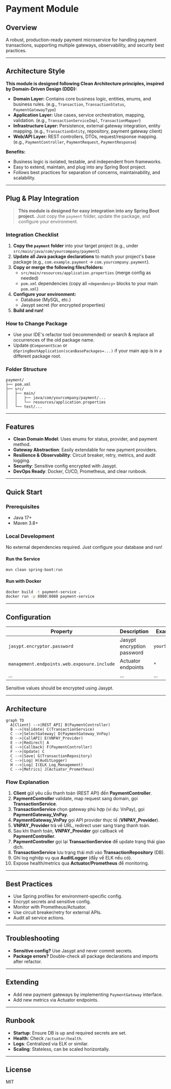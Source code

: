 # Payment Module

## Overview
A robust, production-ready payment microservice for handling payment transactions, supporting multiple gateways, observability, and security best practices.

---

## Architecture Style

**This module is designed following Clean Architecture principles, inspired by Domain-Driven Design (DDD):**
- **Domain Layer:** Contains core business logic, entities, enums, and business rules. (e.g., `Transaction`, `TransactionStatus`, `PaymentGatewayType`)
- **Application Layer:** Use cases, service orchestration, mapping, validation. (e.g., `TransactionServiceImpl`, `TransactionMapper`)
- **Infrastructure Layer:** Persistence, external gateway integration, entity mapping. (e.g., `TransactionEntity`, repository, payment gateway client)
- **Web/API Layer:** REST controllers, DTOs, request/response mapping. (e.g., `PaymentController`, `PaymentRequest`, `PaymentResponse`)

**Benefits:**
- Business logic is isolated, testable, and independent from frameworks.
- Easy to extend, maintain, and plug into any Spring Boot project.
- Follows best practices for separation of concerns, maintainability, and scalability.

---

## Plug & Play Integration

> **This module is designed for easy integration into any Spring Boot project.**
> Just copy the `payment` folder, update the package, and configure your environment.

### **Integration Checklist**
1. **Copy the `payment` folder** into your target project (e.g., under `src/main/java/com/yourcompany/payment`).
2. **Update all Java package declarations** to match your project's base package (e.g., `com.example.payment` → `com.yourcompany.payment`).
3. **Copy or merge the following files/folders:**
   - `src/main/resources/application.properties` (merge config as needed)
   - `pom.xml` dependencies (copy all `<dependency>` blocks to your main `pom.xml`)
4. **Configure your environment:**
   - Database (MySQL, etc.)
   - Jasypt secret (for encrypted properties)
5. **Build and run!**

### **How to Change Package**
- Use your IDE's refactor tool (recommended) or search & replace all occurrences of the old package name.
- Update `@ComponentScan` or `@SpringBootApplication(scanBasePackages=...)` if your main app is in a different package root.

### **Folder Structure**
```
payment/
├── pom.xml
├── src/
│   ├── main/
│   │   ├── java/com/yourcompany/payment/...
│   │   └── resources/application.properties
│   └── test/...
```

---

## Features
- **Clean Domain Model**: Uses enums for status, provider, and payment method.
- **Gateway Abstraction**: Easily extendable for new payment providers.
- **Resilience & Observability**: Circuit breaker, retry, metrics, and audit logging.
- **Security**: Sensitive config encrypted with Jasypt.
- **DevOps Ready**: Docker, CI/CD, Prometheus, and clear runbook.

---

## Quick Start

### Prerequisites
- Java 17+
- Maven 3.8+

### Local Development
No external dependencies required. Just configure your database and run!

#### Run the Service
```bash
mvn clean spring-boot:run
```

#### Run with Docker
```bash
docker build -t payment-service .
docker run -p 8080:8080 payment-service
```

---

## Configuration

| Property | Description | Example |
|---|---|---|
| `jasypt.encryptor.password` | Jasypt encryption password | `yourSecret` |
| `management.endpoints.web.exposure.include` | Actuator endpoints | `*` |
| ... | ... | ... |

Sensitive values should be encrypted using Jasypt.

---

## Architecture

```mermaid
graph TD
  A[Client] -->|REST API| B(PaymentController)
  B -->|Validate| C(TransactionService)
  C -->|SelectGateway| D(PaymentGateway_VnPay)
  D -->|CallAPI| E(VNPAY_Provider)
  E -->|Redirect| A
  E -->|Callback| F(PaymentController)
  F -->|Update| C
  C -->|Save| G(TransactionRepository)
  C -->|Log| H(AuditLogger)
  H -->|Log| I(ELK_Log_Management)
  C -->|Metrics| J(Actuator_Prometheus)
```

### **Flow Explanation**
1. **Client** gửi yêu cầu thanh toán (REST API) đến **PaymentController**.
2. **PaymentController** validate, map request sang domain, gọi **TransactionService**.
3. **TransactionService** chọn gateway phù hợp (ví dụ: VnPay), gọi **PaymentGateway_VnPay**.
4. **PaymentGateway_VnPay** gọi API provider thực tế (**VNPAY_Provider**).
5. **VNPAY_Provider** trả về URL, redirect user sang trang thanh toán.
6. Sau khi thanh toán, **VNPAY_Provider** gọi callback về **PaymentController**.
7. **PaymentController** gọi lại **TransactionService** để update trạng thái giao dịch.
8. **TransactionService** lưu trạng thái mới vào **TransactionRepository** (DB).
9. Ghi log nghiệp vụ qua **AuditLogger** (đẩy về ELK nếu có).
10. Expose health/metrics qua **Actuator/Prometheus** để monitoring.

---

## Best Practices
- Use Spring profiles for environment-specific config.
- Encrypt secrets and sensitive config.
- Monitor with Prometheus/Actuator.
- Use circuit breaker/retry for external APIs.
- Audit all service actions.

---

## Troubleshooting
- **Sensitive config?** Use Jasypt and never commit secrets.
- **Package errors?** Double-check all package declarations and imports after refactor.

---

## Extending
- Add new payment gateways by implementing `PaymentGateway` interface.
- Add new metrics via Actuator endpoints.

---

## Runbook
- **Startup**: Ensure DB is up and required secrets are set.
- **Health**: Check `/actuator/health`.
- **Logs**: Centralized via ELK or similar.
- **Scaling**: Stateless, can be scaled horizontally.

---

## License
MIT